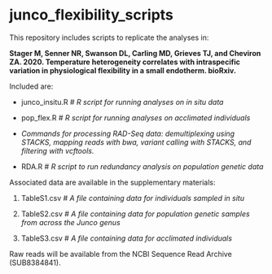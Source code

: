 # junco_flexibility_scripts

This repository includes scripts to replicate the analyses in:

**Stager M, Senner NR, Swanson DL, Carling MD, Grieves TJ, and Cheviron ZA. 2020. Temperature heterogeneity correlates with intraspecific variation in physiological flexibility in a small endotherm. bioRxiv.**


Included are:

* junco_insitu.R # *R script for running analyses on in situ data*

* pop_flex.R # *R script for running analyses on acclimated individuals*

* *Commands for processing RAD-Seq data: demultiplexing using STACKS, mapping reads with bwa, variant calling with STACKS, and filtering with vcftools.*

* RDA.R # *R script to run redundancy analysis on population genetic data*



Associated data are available in the supplementary materials:

1. TableS1.csv # *A file containing data for individuals sampled in situ*

2. TableS2.csv # *A file containing data for population genetic samples from across the Junco genus*

3. TableS3.csv # *A file containing data for acclimated individuals*

Raw reads will be available from the NCBI Sequence Read Archive (SUB8384841).
